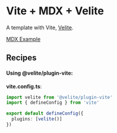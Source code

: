 # Vite + MDX + Velite

A template with Vite, [Velite](https://github.com/zce/velite).

[MDX Example](content/pages/about/index.mdx)

## Recipes

#### Using @velite/plugin-vite:

**vite.config.ts**:

```ts
import velite from '@velite/plugin-vite'
import { defineConfig } from 'vite'

export default defineConfig({
  plugins: [velite()]
})
```
